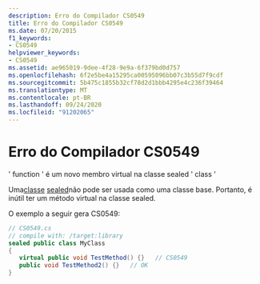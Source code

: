 ```yaml
---
description: Erro do Compilador CS0549
title: Erro do Compilador CS0549
ms.date: 07/20/2015
f1_keywords:
- CS0549
helpviewer_keywords:
- CS0549
ms.assetid: ae965019-9dee-4f28-9e9a-6f379bd0d757
ms.openlocfilehash: 6f2e5be4a15295ca00595096bb07c3b55d7f9cdf
ms.sourcegitcommit: 5b475c1855b32cf78d2d1bbb4295e4c236f39464
ms.translationtype: MT
ms.contentlocale: pt-BR
ms.lasthandoff: 09/24/2020
ms.locfileid: "91202065"
---
```

# <a name="compiler-error-cs0549"></a>Erro do Compilador CS0549

' function ' é um novo membro virtual na classe sealed ' class '  
  
 Uma[classe](../language-reference/keywords/class.md) [sealed](../language-reference/keywords/sealed.md)não pode ser usada como uma classe base.  Portanto, é inútil ter um método virtual na classe sealed.  
  
 O exemplo a seguir gera CS0549:  
  
```csharp  
// CS0549.cs  
// compile with: /target:library  
sealed public class MyClass  
{  
   virtual public void TestMethod() {}   // CS0549  
   public void TestMethod2() {}   // OK  
}  
```
